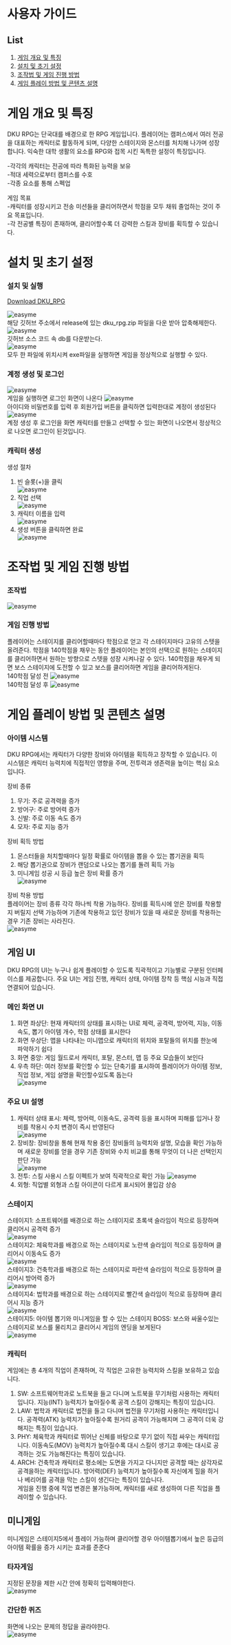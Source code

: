 # 사용자 가이드
## List   
1. [게임 개요 및 특징](#게임-개요-및-특징)   
2. [설치 및 초기 설정](#설치-및-초기-설정)   
3. [조작법 및 게임 진행 방법](#조작법-및-게임-진행-방법)   
4. [게임 플레이 방법 및 콘텐츠 설명](#게임-플레이-방법-및-콘텐츠-설명)  

# 게임 개요 및 특징 
DKU RPG는 단국대를 배경으로 한 RPG 게임입니다. 플레이어는 캠퍼스에서 여러 전공을 대표하는 캐릭터로 활동하게 되며, 다양한 스테이지와 몬스터를 처치해 나가며 성장합니다. 익숙한 대학 생활의 요소를 RPG와 접목 시킨 독특한 설정이 특징입니다. 
 
-각각의 캐릭터는 전공에 따라 특화된 능력을 보유   
-적대 세력으로부터 캠퍼스를 수호   
-각종 요소를 통해 스펙업   

게임 목표  
-캐릭터를 성장시키고 전송 미션들을 클리어하면서 학점을 모두 채워 졸업하는 것이 주요 목표입니다.  
-각 전공별 특징이 존재하며, 클리어할수록 더 강력한 스킬과 장비를 획득할 수 있습니다.

# 설치 및 초기 설정 

### 설치 및 실행 
[Download DKU_RPG](https://github.com/jajaqyu/dkurpg )   

![easyme](./image/릴리스.png)   
해당 깃허브 주소에서 release에 있는 dku_rpg.zip 파일을 다운 받아 압축해제한다.  
![easyme](./image/db파일.png)   
깃허브 소스 코드 속 db를 다운받는다.  
![easyme](./image/파일위치.png)   
모두 한 파일에 위치시켜 exe파일을 실행하면 게임을 정상적으로 실행할 수 있다.

### 계정 생성 및 로그인
![easyme](./image/로그인1.png)   
게임을 실행하면 로그인 화면이 나온다
![easyme](./image/로그인2.png)  
아이디와 비밀번호를 입력 후 회원가입 버튼을 클릭하면 입력한대로 계정이 생성된다
![easyme](./image/로그인4.png)  
계정 생성 후 로그인을 화면 캐릭터를 만들고 선택할 수 있는 화면이 나오면서 정상적으로 나오면 로그인이 된것입니다.

### 캐릭터 생성
생성 절차 
1.	빈 슬롯(+)을 클릭   
![easyme](./image/캐릭터생성1.png)  
2.	직업 선택  
![easyme](./image/캐릭터생성2.png)  
3.	캐릭터 이름을 입력  
![easyme](./image/캐릭터생성3.png)  
4.	생성 버튼을 클릭하면 완료   
![easyme](./image/캐릭터생성4.png)  


# 조작법 및 게임 진행 방법 
### 조작법
![easyme](./image/게임조작키.png)   
### 게임 진행 방법
플레이어는 스테이지를 클리어할때마다 학점으로 얻고 각 스테이지마다 고유의 스텟을 올려준다. 학점을 140학점을 채우는 동안 플레이어는 본인의 선택으로 원하는 스테이지를 클리어하면서 원하는 방향으로 스텟을 성장 시켜나갈 수 있다. 140학점을 채우게 되면 보스 스테이지에 도전할 수 있고 보스를 클리어하면 게임을 클리어하게된다.  
140학점 달성 전 
![easyme](./image/140학점전.png)  
140학점 달성 후
![easyme](./image/140학점후.png) 

# 게임 플레이 방법 및 콘텐츠 설명
### 아이템 시스템
DKU RPG에서는 캐릭터가 다양한 장비와 아이템을 획득하고 장착할 수 있습니다. 이 시스템은 캐릭터 능력치에 직접적인 영향을 주며, 전투력과 생존력을 높이는 핵심 요소입니다. 


장비 종류   
1.	무기: 주로 공격력을 증가
2.	방어구: 주로 방어력 증가 
3.	신발: 주로 이동 속도 증가 
4.	모자: 주로 지능 증가

장비 획득 방법
1.	몬스터들을 처치할때마다 일정 확률로 아이템을 뽑을 수 있는 뽑기권을 획득 
2.	해당 뽑기권으로 장비가 랜덤으로 나오는 뽑기를 돌려 획득 가능 
3.	미니게임 성공 시 등급 높은 장비 확률 증가  
![easyme](./image/뽑기화면.png)   

장비 착용 방법  
플레이어는 장비 종류 각각 하나씩 착용 가능하다. 장비를 획득시에 얻은 장비를 착용할지 버릴지 선택 가능하며 기존에 착용하고 있던 장비가 있을 때 새로운 장비를 착용하는 경우 기존 장비는 사라진다.  
![easyme](./image/뽑기장비.png)  

## 게임 UI
DKU RPG의 UI는 누구나 쉽게 플레이할 수 있도록 직곽적이고 기능별로 구분된 인터페이스를 제공합니다. 주요 UI는 게임 진행, 캐릭터 상태, 아이템 장착 등 핵심 시능과 직접 연결되어 있습니다.

### 메인 화면 UI
1.	화면 좌상단: 현재 캐릭터의 상태를 표시하는 UI로 체력, 공격력, 방어력, 지능, 이동속도, 뽑기 아이템 개수, 학점 상태를 표시한다
2.	화면 우상단: 맵을 나타내는 미니맵으로 캐릭터의 위치와 포탈들의 위치를 한눈에 파악하기 쉽다 
3.	화면 중앙: 게임 월드로서 캐릭터, 포탈, 몬스터, 맵 등 주요 모습들이 보인다 
4.	우측 하단: 여러 정보를 확인할 수 있는 단축기를 표시하여 플레이어가 아이템 정보, 직업 정보, 게임 설명을 확인할수있도록 돕는다  
![easyme](./image/메인UI.png)  

### 주요 UI 설명
1.	캐릭터 상태 표시: 체력, 방어력, 이동속도, 공격력 등을 표시하며 피해를 입거나 장비를 착용시 수치 변경이 즉시 반영된다  
![easyme](./image/상태창.png)   
2.	장비창: 장비창을 통해 현재 착용 중인 장비들의 능력치와 설명, 모습을 확인 가능하며 새로운 장비를 얻을 경우 기존 장비와 수치 비교를 통해 무엇이 더 나은 선택인지 판단 가능   
![easyme](./image/아이템창.png)  
3.	전투: 스킬 사용시 스킬 이펙트가 보여 직곽적으로 확인 가능 
![easyme](./image/스킬이펙트.png)  
4.	외형: 직업별 외형과 스킬 아이콘이 다르게 표시되어 몰입감 상승

### 스테이지 
스테이지1: 소프트웨어를 배경으로 하는 스테이지로 초록색 슬라임이 적으로 등장하며 클리어시 공격력 증가    
![easyme](./image/스테이지1.png)  
스테이지2: 체육학과를 배경으로 하는 스테이지로 노란색 슬라임이 적으로 등장하며 클리어시 이동속도 증가  
![easyme](./image/스테이지2.png)  
스테이지3: 건축학과를 배경으로 하는 스테이지로 파란색 슬라임이 적으로 등장하며 클리어시 방어력 증가  
![easyme](./image/스테이지3.png)  
스테이지4: 법학과를 배경으로 하는 스테이지로 빨간색 슬라임이 적으로 등장하며 클리어시 지능 증가  
![easyme](./image/스테이지4.png)  
스테이지5: 아이템 뽑기와 미니게임을 할 수 있는 스테이지
BOSS: 보스와 싸울수있는 스테이지로 보스를 물리치고 클리어시 게임의 엔딩을 보게된다  
![easyme](./image/보스스테이지.png)  

### 캐릭터
게임에는 총 4개의 직업이 존재하며, 각 직업은 고유한 능력치와 스킬을 보유하고 있습니다.
1.	SW: 소프트웨어학과로 노트북을 들고 다니며 노트북을 무기처럼 사용하는 캐릭터입니다. 지능(INT) 능력치가 높아질수록 공격 스킬이 강해지는 특징이 있습니다.
2.	LAW: 법학과 캐릭터로 법전을 들고 다니며 법전을 무기처럼 사용하는 캐릭터입니다. 공격력(ATK) 능력치가 높아질수록 원거리 공격이 가능해지며 그 공격이 더욱 강해지는 특징이 있습니다.
3.	PHY: 체육학과 캐릭터로 뛰어난 신체를 바탕으로 무기 없이 직접 싸우는 캐릭터입니다. 이동속도(MOV) 능력치가 높아질수록 대시 스킬이 생기고 후에는 대시로 공격하는 것도 가능해진다는 특징이 있습니다.
4.	ARCH: 건축학과 캐릭터로 평소에는 도면을 가지고 다니지만 공격할 때는 삼각자로 공격을하는 캐릭터입니다. 방어력(DEF) 능력치가 높아질수록 자신에게 힐을 하거나 베리어를 공격을 막는 스킬이 생긴다는 특징이 있습니다.  
게임을 진행 중에 직업 변경은 불가능하며, 캐릭터를 새로 생성하여 다른 직업을 플레이할 수 있습니다.

## 미니게임
미니게임은 스테이지5에서 플레이 가능하며 클리어할 경우 아이템뽑기에서 높은 등급의 아이템 확률을 증가 시키는 효과를 준준다
### 타자게임
지정된 문장을 제한 시간 안에 정확히 입력해야한다.  
![easyme](./image/타자연습미니게임.png)  
### 간단한 퀴즈
화면에 나오는 문제의 정답을 골라야한다.  
![easyme](./image/계산미니게임.png)  